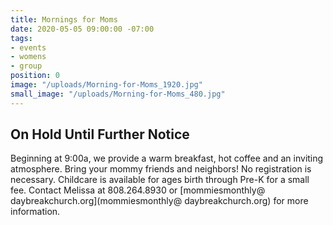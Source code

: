 ```yaml
---
title: Mornings for Moms
date: 2020-05-05 09:00:00 -07:00
tags:
- events
- womens
- group
position: 0
image: "/uploads/Morning-for-Moms_1920.jpg"
small_image: "/uploads/Morning-for-Moms_480.jpg"
---
```


## On Hold Until Further Notice

Beginning at 9:00a, we provide a warm breakfast, hot coffee and an inviting atmosphere. Bring your mommy friends and neighbors! No registration is necessary. Childcare is available for ages birth through Pre-K for a small fee. Contact Melissa at 808.264.8930 or [mommiesmonthly@ daybreakchurch.org](mommiesmonthly@ daybreakchurch.org) for more information.

